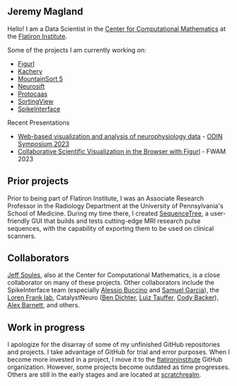 ## Jeremy Magland

Hello! I am a Data Scientist in the [Center for Computational Mathematics](https://www.simonsfoundation.org/flatiron/center-for-computational-mathematics) at the [Flatiron Institute](https://www.simonsfoundation.org/flatiron).

Some of the projects I am currently working on:

* [Figurl](https://github.com/flatironinstitute/figurl/blob/main/doc/intro.md)
* [Kachery](https://github.com/flatironinstitute/kachery-cloud/blob/main/README.md)
* [MountainSort 5](https://github.com/flatironinstitute/mountainsort5)
* [Neurosift](https://github.com/flatironinstitute/neurosift)
* [Protocaas](https://github.com/scratchrealm/protocaas)
* [SortingView](https://github.com/magland/sortingview/blob/main/README.md)
* [SpikeInterface](https://github.com/SpikeInterface/spikeinterface/blob/master/README.md)

Recent Presentations

* [Web-based visualization and analysis of neurophysiology data](https://magland.github.io/magland-odin-symposium-2023/) - [ODIN Symposium 2023](https://odin.mit.edu/)
* [Collaborative Scientific Visualization in the Browser with Figurl](https://magland.github.io/magland-fwam-2023/) - FWAM 2023

## Prior projects

Prior to being part of Flatiron Institute, I was an Associate Research Professor in the Radiology Department at the University of Pennsylvania's School of Medicine. During my time there, I created [SequenceTree](https://onlinelibrary.wiley.com/doi/full/10.1002/mrm.25640), a user-friendly GUI that builds and tests cutting-edge MRI research pulse sequences, with the capability of exporting them to be used on clinical scanners.

## Collaborators

[Jeff Soules](https://github.com/jsoules), also at the Center for Computational Mathematics, is a close collaborator on many of these projects. Other collaborators include the SpikeInterface team (especially [Alessio Buccino](https://github.com/alejoe91) and [Samuel Garcia](https://github.com/samuelgarcia)), the [Loren Frank lab](https://franklab.ucsf.edu/), CatalystNeuro ([Ben Dichter](https://github.com/bendichter), [Luiz Tauffer](https://github.com/luiztauffer), [Cody Backer](https://github.com/CodyCBakerPhD)), [Alex Barnett](ahbarnett), and others.


## Work in progress

I apologize for the disarray of some of my unfinished GitHub repositories and projects. I take advantage of GitHub for trial and error purposes. When I become more invested in a project, I move it to the [flatironinstitute](https://github.com/flatironinstitute) GitHub organization. However, some projects become outdated as time progresses. Others are still in the early stages and are located at [scratchrealm](https://github.com/scratchrealm).
